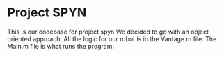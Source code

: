 # Project SPYN
This is our codebase for project spyn
We decided to go with an object oriented approach. All the logic for our robot is in the Vantage.m file. The Main.m file is what runs the program.